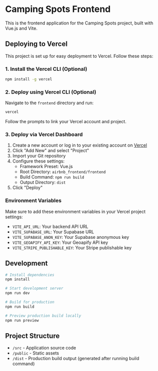 # Camping Spots Frontend

This is the frontend application for the Camping Spots project, built with Vue.js and Vite.

## Deploying to Vercel

This project is set up for easy deployment to Vercel. Follow these steps:

### 1. Install the Vercel CLI (Optional)

```bash
npm install -g vercel
```

### 2. Deploy using Vercel CLI (Optional)

Navigate to the `frontend` directory and run:

```bash
vercel
```

Follow the prompts to link your Vercel account and project.

### 3. Deploy via Vercel Dashboard

1. Create a new account or log in to your existing account on [Vercel](https://vercel.com/)
2. Click "Add New" and select "Project"
3. Import your Git repository
4. Configure these settings:
   - Framework Preset: Vue.js
   - Root Directory: `airbnb_frontend/frontend`
   - Build Command: `npm run build`
   - Output Directory: `dist`
5. Click "Deploy"

### Environment Variables

Make sure to add these environment variables in your Vercel project settings:

- `VITE_API_URL`: Your backend API URL
- `VITE_SUPABASE_URL`: Your Supabase URL
- `VITE_SUPABASE_ANON_KEY`: Your Supabase anonymous key
- `VITE_GEOAPIFY_API_KEY`: Your Geoapify API key
- `VITE_STRIPE_PUBLISHABLE_KEY`: Your Stripe publishable key

## Development

```bash
# Install dependencies
npm install

# Start development server
npm run dev

# Build for production
npm run build

# Preview production build locally
npm run preview
```

## Project Structure

- `/src` - Application source code
- `/public` - Static assets
- `/dist` - Production build output (generated after running build command)
